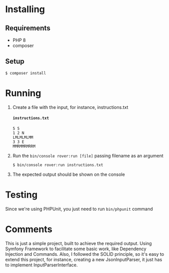 # Installing
## Requirements
* PHP 8
* composer

## Setup
```shell
$ composer install
```

# Running
1. Create a file with the input, for instance, instructions.txt
    #### **`instructions.txt`**
    
    ```text
    5 5
    1 2 N 
    LMLMLMLMM 
    3 3 E 
    MMRMMRMRRM
    ```

2. Run the `bin/console rover:run [file]` passing filename as an argument
    ```shell
    $ bin/console rover:run instructions.txt
    ```
   
3. The expected output should be shown on the console

# Testing

Since we're using PHPUnit, you just need to run `bin/phpunit` command

# Comments

This is just a simple project, built to achieve the required output.
Using Symfony Framework to facilitate some basic work, like Dependency Injection and Commands.
Also, I followed the SOLID principle, so it's easy to extend this project, for instance, creating a new JsonInputParser, it just has to implement InputParserInterface. 